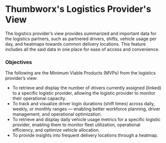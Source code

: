 # Thumbworx's Logistics Provider's View

The logistics provider’s view provides summarized and important data for the logistics partners, such as partnered drivers, shifts, vehicle usage per day, and heatmaps towards common delivery locations. This feature includes all the said data in one place for ease of access and convenience.

### Objectives
The following are the Minimum Viable Products (MVPs) from the logistics provider’s view:
- To retrieve and display the number of drivers currently assigned (linked) to a specific logistic provider, allowing the logistic provider to monitor their operational capacity.
- To track and visualize driver login durations (shift times) across daily, weekly, or monthly ranges — enabling better workforce planning, driver management, and operational optimization.
- To retrieve and display daily vehicle usage metrics for a specific logistic provider, enabling them to monitor fleet utilization, operational efficiency, and optimize vehicle allocation.
- To provide insights into frequent delivery locations through a heatmap.
